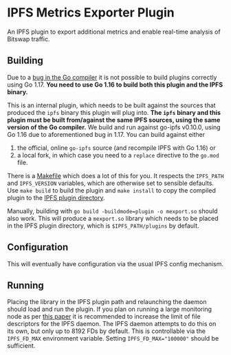# IPFS Metrics Exporter Plugin

An IPFS plugin to export additional metrics and enable real-time analysis of Bitswap traffic.

## Building

Due to a [bug in the Go compiler](https://github.com/cespare/xxhash/issues/54) it is not possible to build plugins
correctly using Go 1.17.
__You need to use Go 1.16 to build both this plugin and the IPFS binary.__

This is an internal plugin, which needs to be built against the sources that produced the `ipfs` binary this plugin will
plug into.
__The `ipfs` binary and this plugin must be built from/against the same IPFS sources, using the same version of the Go
compiler.__
We build and run against go-ipfs v0.10.0, using Go 1.16 due to aforementioned bug in 1.17.
You can build against either
1. the official, online `go-ipfs` source (and recompile IPFS with Go 1.16) or
2. a local fork, in which case you need to a `replace` directive to the `go.mod` file.

There is a [Makefile](./Makefile) which does a lot of this for you.
It respects the `IPFS_PATH` and `IPFS_VERSION` variables, which are otherwise set to sensible defaults.
Use `make build` to build the plugin and `make install` to copy the compiled plugin to the
[IPFS plugin directory](https://github.com/ipfs/go-ipfs/blob/master/docs/plugins.md).

Manually, building with `go build -buildmode=plugin -o mexport.so` should also work.
This will produce a `mexport.so` library which needs to be placed in the IPFS plugin directory, which is
`$IPFS_PATH/plugins` by default.

## Configuration

This will eventually have configuration via the usual IPFS config mechanism.

## Running

Placing the library in the IPFS plugin path and relaunching the daemon should load and run the plugin.
If you plan on running a large monitoring node as per [this paper](https://arxiv.org/abs/2104.09202) it is recommended
to increase the limit of file descriptors for the IPFS daemon.
The IPFS daemon attempts to do this on its own, but only up to 8192 FDs by default.
This is controllable via the `IPFS_FD_MAX` environment variable.
Setting `IPFS_FD_MAX="100000"` should be sufficient.